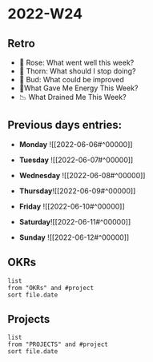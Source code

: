 # 2022-W24
## Retro
-   🌹 Rose: What went well this week?
-   🌵 Thorn: What should I stop doing?
-   🌱 Bud: What could be improved
-   🔋What Gave Me Energy This Week?
-   📉 What Drained Me This Week?

## Previous days entries:
- **Monday** ![[2022-06-06#^00000]]
- **Tuesday** ![[2022-06-07#^00000]]

- **Wednesday** ![[2022-06-08#^00000]]

- **Thursday**![[2022-06-09#^00000]]

- **Friday** ![[2022-06-10#^00000]]

- **Saturday**![[2022-06-11#^00000]]

- **Sunday** ![[2022-06-12#^00000]]
## OKRs
```dataview
list
from "OKRs" and #project 
sort file.date
```
## Projects
```dataview
list
from "PROJECTS" and #project 
sort file.date
```
